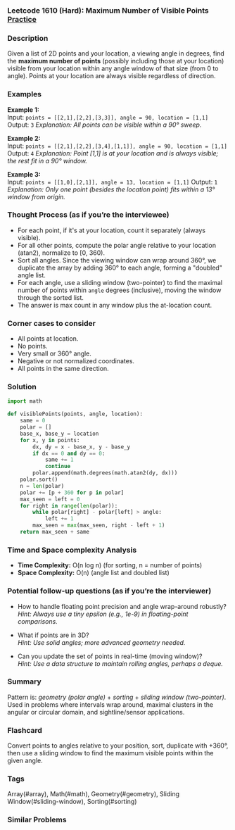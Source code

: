 ### Leetcode 1610 (Hard): Maximum Number of Visible Points [Practice](https://leetcode.com/problems/maximum-number-of-visible-points)

### Description  
Given a list of 2D points and your location, a viewing angle in degrees, find the **maximum number of points** (possibly including those at your location) visible from your location within any angle window of that size (from 0 to angle). Points at your location are always visible regardless of direction.

### Examples  

**Example 1:**  
Input: `points = [[2,1],[2,2],[3,3]], angle = 90, location = [1,1]`
Output: `3`
*Explanation: All points can be visible within a 90° sweep.*

**Example 2:**  
Input: `points = [[2,1],[2,2],[3,4],[1,1]], angle = 90, location = [1,1]`
Output: `4`
*Explanation: Point [1,1] is at your location and is always visible; the rest fit in a 90° window.*

**Example 3:**  
Input: `points = [[1,0],[2,1]], angle = 13, location = [1,1]`
Output: `1`
*Explanation: Only one point (besides the location point) fits within a 13° window from origin.*

### Thought Process (as if you’re the interviewee)  
- For each point, if it's at your location, count it separately (always visible).
- For all other points, compute the polar angle relative to your location (atan2), normalize to [0, 360).
- Sort all angles. Since the viewing window can wrap around 360°, we duplicate the array by adding 360° to each angle, forming a "doubled" angle list.
- For each angle, use a sliding window (two-pointer) to find the maximal number of points within `angle` degrees (inclusive), moving the window through the sorted list.
- The answer is max count in any window plus the at-location count.

### Corner cases to consider  
- All points at location.
- No points.
- Very small or 360° angle.
- Negative or not normalized coordinates.
- All points in the same direction.

### Solution

```python
import math

def visiblePoints(points, angle, location):
    same = 0
    polar = []
    base_x, base_y = location
    for x, y in points:
        dx, dy = x - base_x, y - base_y
        if dx == 0 and dy == 0:
            same += 1
            continue
        polar.append(math.degrees(math.atan2(dy, dx)))
    polar.sort()
    n = len(polar)
    polar += [p + 360 for p in polar]
    max_seen = left = 0
    for right in range(len(polar)):
        while polar[right] - polar[left] > angle:
            left += 1
        max_seen = max(max_seen, right - left + 1)
    return max_seen + same
```

### Time and Space complexity Analysis  
- **Time Complexity:** O(n log n) (for sorting, n = number of points)
- **Space Complexity:** O(n) (angle list and doubled list)

### Potential follow-up questions (as if you’re the interviewer)  
- How to handle floating point precision and angle wrap-around robustly?   
  *Hint: Always use a tiny epsilon (e.g., 1e-9) in floating-point comparisons.*

- What if points are in 3D?   
  *Hint: Use solid angles; more advanced geometry needed.*

- Can you update the set of points in real-time (moving window)?   
  *Hint: Use a data structure to maintain rolling angles, perhaps a deque.*

### Summary
Pattern is: *geometry (polar angle)* + *sorting* + *sliding window (two-pointer)*. Used in problems where intervals wrap around, maximal clusters in the angular or circular domain, and sightline/sensor applications.


### Flashcard
Convert points to angles relative to your position, sort, duplicate with +360°, then use a sliding window to find the maximum visible points within the given angle.

### Tags
Array(#array), Math(#math), Geometry(#geometry), Sliding Window(#sliding-window), Sorting(#sorting)

### Similar Problems
